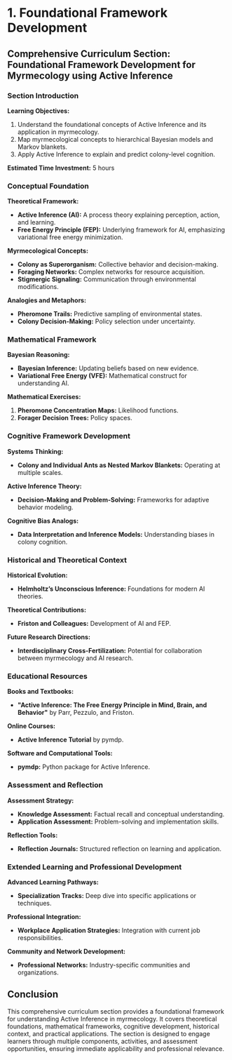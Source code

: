 # 1. Foundational Framework Development

## Comprehensive Curriculum Section: Foundational Framework Development for Myrmecology using Active Inference

### Section Introduction

**Learning Objectives:**
1. Understand the foundational concepts of Active Inference and its application in myrmecology.
2. Map myrmecological concepts to hierarchical Bayesian models and Markov blankets.
3. Apply Active Inference to explain and predict colony-level cognition.

**Estimated Time Investment:** 5 hours

### Conceptual Foundation

**Theoretical Framework:**
- **Active Inference (AI):** A process theory explaining perception, action, and learning.
- **Free Energy Principle (FEP):** Underlying framework for AI, emphasizing variational free energy minimization.

**Myrmecological Concepts:**
- **Colony as Superorganism:** Collective behavior and decision-making.
- **Foraging Networks:** Complex networks for resource acquisition.
- **Stigmergic Signaling:** Communication through environmental modifications.

**Analogies and Metaphors:**
- **Pheromone Trails:** Predictive sampling of environmental states.
- **Colony Decision-Making:** Policy selection under uncertainty.

### Mathematical Framework

**Bayesian Reasoning:**
- **Bayesian Inference:** Updating beliefs based on new evidence.
- **Variational Free Energy (VFE):** Mathematical construct for understanding AI.

**Mathematical Exercises:**
1. **Pheromone Concentration Maps:** Likelihood functions.
2. **Forager Decision Trees:** Policy spaces.

### Cognitive Framework Development

**Systems Thinking:**
- **Colony and Individual Ants as Nested Markov Blankets:** Operating at multiple scales.

**Active Inference Theory:**
- **Decision-Making and Problem-Solving:** Frameworks for adaptive behavior modeling.

**Cognitive Bias Analogs:**
- **Data Interpretation and Inference Models:** Understanding biases in colony cognition.

### Historical and Theoretical Context

**Historical Evolution:**
- **Helmholtz’s Unconscious Inference:** Foundations for modern AI theories.

**Theoretical Contributions:**
- **Friston and Colleagues:** Development of AI and FEP.

**Future Research Directions:**
- **Interdisciplinary Cross-Fertilization:** Potential for collaboration between myrmecology and AI research.

### Educational Resources

**Books and Textbooks:**
- **"Active Inference: The Free Energy Principle in Mind, Brain, and Behavior"** by Parr, Pezzulo, and Friston.

**Online Courses:**
- **Active Inference Tutorial** by pymdp.

**Software and Computational Tools:**
- **pymdp:** Python package for Active Inference.

### Assessment and Reflection

**Assessment Strategy:**
- **Knowledge Assessment:** Factual recall and conceptual understanding.
- **Application Assessment:** Problem-solving and implementation skills.

**Reflection Tools:**
- **Reflection Journals:** Structured reflection on learning and application.

### Extended Learning and Professional Development

**Advanced Learning Pathways:**
- **Specialization Tracks:** Deep dive into specific applications or techniques.

**Professional Integration:**
- **Workplace Application Strategies:** Integration with current job responsibilities.

**Community and Network Development:**
- **Professional Networks:** Industry-specific communities and organizations.

## Conclusion

This comprehensive curriculum section provides a foundational framework for understanding Active Inference in myrmecology. It covers theoretical foundations, mathematical frameworks, cognitive development, historical context, and practical applications. The section is designed to engage learners through multiple components, activities, and assessment opportunities, ensuring immediate applicability and professional relevance.